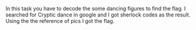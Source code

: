 In this task you have to decode the some dancing figures to find the flag.
I searched for Cryptic dance in google and I got sherlock codes as the result. Using the the reference of pics I got the flag.

